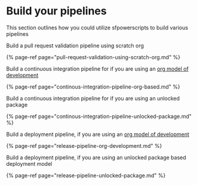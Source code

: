 # Build your pipelines

This section outlines how you could utilize sfpowerscripts to build various pipelines

Build a pull request validation pipeline using scratch org

{% page-ref page="pull-request-validation-using-scratch-org.md" %}

Build a continuous integration pipeline for if you are using an [org model of development](https://trailhead.salesforce.com/en/content/learn/modules/org-development-model) 

{% page-ref page="continous-integration-pipeline-org-based.md" %}

Build a continuous integration pipeline for if you are using an unlocked package

{% page-ref page="continous-integration-pipeline-unlocked-package.md" %}

Build a deployment pipeline, if you are using an [org model of development](https://trailhead.salesforce.com/en/content/learn/modules/org-development-model) 

{% page-ref page="release-pipeline-org-development.md" %}

Build a deployment pipeline, if you are using an unlocked package based deployment model

{% page-ref page="release-pipeline-unlocked-package.md" %}



   




